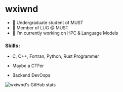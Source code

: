 # wxiwnd

- 💬 Undergraduate student of MUST
- 💬 Member of LUG @ MUST
- 🔭 I’m currently working on HPC & Language Models
### Skills: 
- C, C++, Fortran, Python, Rust Programmer

- Maybe a CTFer

- Backend DevOops

![wxiwnd's GitHub stats](https://github-readme-stats.vercel.app/api?username=wxiwnd&count_private=true&theme=radical&show_icons=true)

